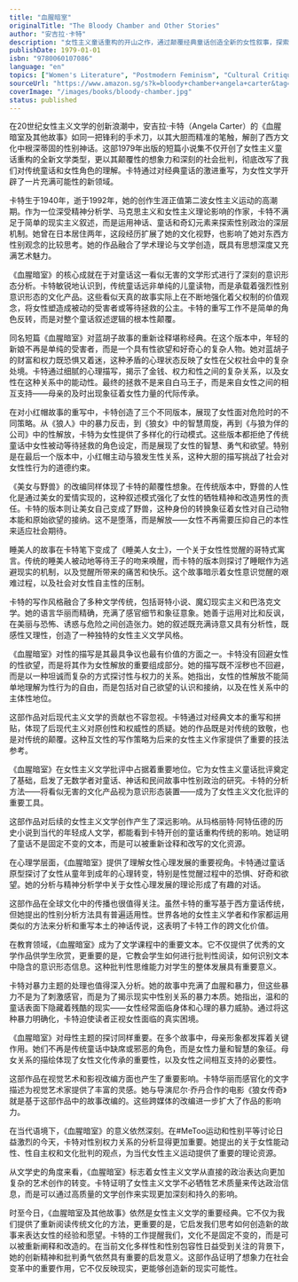 ```yaml
---
title: "血腥暗室"
originalTitle: "The Bloody Chamber and Other Stories"
author: "安吉拉·卡特"
description: "女性主义童话重构的开山之作，通过颠覆经典童话创造全新的女性叙事，探索性别权力、欲望与女性主体性的复杂关系。"
publishDate: 1979-01-01
isbn: "9780060107086"
language: "en"
topics: ["Women's Literature", "Postmodern Feminism", "Cultural Critique", "Women's Writing"]
sourceUrl: "https://www.amazon.sg/s?k=bloody+chamber+angela+carter&tag=inkrupt-22"
coverImage: "/images/books/bloody-chamber.jpg"
status: published
---
```


在20世纪女性主义文学的创新浪潮中，安吉拉·卡特（Angela Carter）的《血腥暗室及其他故事》如同一把锋利的手术刀，以其大胆而精准的笔触，解剖了西方文化中根深蒂固的性别神话。这部1979年出版的短篇小说集不仅开创了女性主义童话重构的全新文学类型，更以其颠覆性的想象力和深刻的社会批判，彻底改写了我们对传统童话和女性角色的理解。卡特通过对经典童话的激进重写，为女性文学开辟了一片充满可能性的新领域。

卡特生于1940年，逝于1992年，她的创作生涯正值第二波女性主义运动的高潮期。作为一位深受精神分析学、马克思主义和女性主义理论影响的作家，卡特不满足于简单的现实主义叙述，而是运用神话、童话和奇幻元素来探索性别政治的深层机制。她曾在日本居住两年，这段经历扩展了她的文化视野，也影响了她对东西方性别观念的比较思考。她的作品融合了学术理论与文学创造，既具有思想深度又充满艺术魅力。

《血腥暗室》的核心成就在于对童话这一看似无害的文学形式进行了深刻的意识形态分析。卡特敏锐地认识到，传统童话远非单纯的儿童读物，而是承载着强烈性别意识形态的文化产品。这些看似天真的故事实际上在不断地强化着父权制的价值观念，将女性塑造成被动的受害者或等待拯救的公主。卡特的重写工作不是简单的角色反转，而是对整个童话叙述逻辑的根本性颠覆。

同名短篇《血腥暗室》对蓝胡子故事的重新诠释堪称经典。在这个版本中，年轻的新娘不再是单纯的受害者，而是一个具有性欲望和好奇心的复杂人物。她对蓝胡子的财富和权力既恐惧又着迷，这种矛盾的心理状态反映了女性在父权社会中的复杂处境。卡特通过细腻的心理描写，揭示了金钱、权力和性之间的复杂关系，以及女性在这种关系中的能动性。最终的拯救不是来自白马王子，而是来自女性之间的相互支持——母亲的及时出现象征着女性力量的代际传承。

在对小红帽故事的重写中，卡特创造了三个不同版本，展现了女性面对危险时的不同策略。从《狼人》中的暴力反击，到《狼女》中的智慧周旋，再到《与狼为伴的公司》中的性解放，卡特为女性提供了多样化的行动模式。这些版本都拒绝了传统童话中女性被动等待拯救的角色设定，而是展现了女性的智慧、勇气和欲望。特别是在最后一个版本中，小红帽主动与狼发生性关系，这种大胆的描写挑战了社会对女性性行为的道德约束。

《美女与野兽》的改编同样体现了卡特的颠覆性想象。在传统版本中，野兽的人性化是通过美女的爱情实现的，这种叙述模式强化了女性的牺牲精神和改造男性的责任。卡特的版本则让美女自己变成了野兽，这种身份的转换象征着女性对自己动物本能和原始欲望的接纳。这不是堕落，而是解放——女性不再需要压抑自己的本性来适应社会期待。

睡美人的故事在卡特笔下变成了《睡美人女士》，一个关于女性性觉醒的哥特式寓言。传统的睡美人被动地等待王子的吻来唤醒，而卡特的版本则探讨了睡眠作为逃避现实的机制，以及觉醒所带来的痛苦和快乐。这个故事暗示着女性意识觉醒的艰难过程，以及社会对女性自主性的压制。

卡特的写作风格融合了多种文学传统，包括哥特小说、魔幻现实主义和巴洛克文学。她的语言华丽而精确，充满了感官细节和象征意象。她善于运用对比和反讽，在美丽与恐怖、诱惑与危险之间创造张力。她的叙述既充满诗意又具有分析性，既感性又理性，创造了一种独特的女性主义文学风格。

《血腥暗室》对性的描写是其最具争议也最有价值的方面之一。卡特没有回避女性的性欲望，而是将其作为女性解放的重要组成部分。她的描写既不淫秽也不回避，而是以一种坦诚而复杂的方式探讨性与权力的关系。她指出，女性的性解放不能简单地理解为性行为的自由，而是包括对自己欲望的认识和接纳，以及在性关系中的主体性地位。

这部作品对后现代主义文学的贡献也不容忽视。卡特通过对经典文本的重写和拼贴，体现了后现代主义对原创性和权威性的质疑。她的作品既是对传统的致敬，也是对传统的颠覆。这种互文性的写作策略为后来的女性主义作家提供了重要的技法参考。

《血腥暗室》在女性主义文学批评中占据着重要地位。它为女性主义童话批评奠定了基础，启发了无数学者对童话、神话和民间故事中性别政治的研究。卡特的分析方法——将看似无害的文化产品视为意识形态装置——成为了女性主义文化批评的重要工具。

这部作品对后续的女性主义文学创作产生了深远影响。从玛格丽特·阿特伍德的历史小说到当代的年轻成人文学，都能看到卡特开创的童话重构传统的影响。她证明了童话不是固定不变的文本，而是可以被重新诠释和改写的文化资源。

在心理学层面，《血腥暗室》提供了理解女性心理发展的重要视角。卡特通过童话原型探讨了女性从童年到成年的心理转变，特别是性觉醒过程中的恐惧、好奇和欲望。她的分析与精神分析学中关于女性心理发展的理论形成了有趣的对话。

这部作品在全球文化中的传播也很值得关注。虽然卡特的重写基于西方童话传统，但她提出的性别分析方法具有普遍适用性。世界各地的女性主义学者和作家都运用类似的方法来分析和重写本土的神话传说，这表明了卡特工作的跨文化价值。

在教育领域，《血腥暗室》成为了文学课程中的重要文本。它不仅提供了优秀的文学作品供学生欣赏，更重要的是，它教会学生如何进行批判性阅读，如何识别文本中隐含的意识形态信息。这种批判性思维能力对学生的整体发展具有重要意义。

卡特对暴力主题的处理也值得深入分析。她的故事中充满了血腥和暴力，但这些暴力不是为了刺激感官，而是为了揭示现实中性别关系的暴力本质。她指出，温和的童话表面下隐藏着残酷的现实——女性经常面临身体和心理的暴力威胁。通过将这种暴力明确化，卡特迫使读者正视女性面临的真实困境。

《血腥暗室》对母性主题的探讨同样重要。在多个故事中，母亲形象都发挥着关键作用。她们不再是传统童话中缺席或邪恶的角色，而是女性力量和智慧的象征。母女关系的描绘体现了女性文化传承的重要性，以及女性之间相互支持的必要性。

这部作品在视觉艺术和影视改编方面也产生了重要影响。卡特华丽而感官化的文字描述为视觉艺术家提供了丰富的灵感。她与导演尼尔·乔丹合作的电影《狼女传奇》就是基于这部作品中的故事改编的。这些跨媒体的改编进一步扩大了作品的影响力。

在当代语境下，《血腥暗室》的意义依然深刻。在#MeToo运动和性别平等讨论日益激烈的今天，卡特对性别权力关系的分析显得更加重要。她提出的关于女性能动性、性自主权和文化批判的观点，为当代女性主义运动提供了重要的理论资源。

从文学史的角度来看，《血腥暗室》标志着女性主义文学从直接的政治表达向更加复杂的艺术创作的转变。卡特证明了女性主义文学不必牺牲艺术质量来传达政治信息，而是可以通过高质量的文学创作来实现更加深刻和持久的影响。

时至今日，《血腥暗室及其他故事》依然是女性主义文学的重要经典。它不仅为我们提供了重新阅读传统文化的方法，更重要的是，它启发我们思考如何创造新的故事来表达女性的经验和愿望。卡特的工作提醒我们，文化不是固定不变的，而是可以被重新阐释和改造的。在当前文化多样性和性别包容性日益受到关注的背景下，她的创新精神和批判勇气依然具有重要的启发意义。这部作品证明了想象力在社会变革中的重要作用，它不仅反映现实，更能够创造新的现实可能性。
